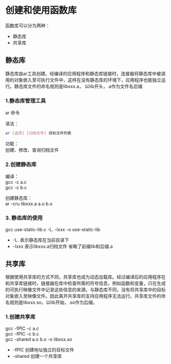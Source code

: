 # 创建和使用函数库

函数库可以分为两种：

* 静态库
* 共享库

## 静态库

静态库由ar工具创建。经编译的应用程序和静态库链接时，连接器将静态库中被调用的对象嵌入至可执行文件中，这样在没有静态库的环境下，应用程序也能独立运行。静态库文件的命名规则是libxxx.a， 以lib开头，.a作为文件名后缀

### 1.静态库管理工具

ar 命令

语法：  
```bash
ar [选项] [归档文件] 目标文件列表
```

功能：  
创建、修改、查询归档文件  

### 2.创建静态库

编译：  
gcc -c a.c  
gcc -c b.c  

创建静态库：  
ar -cru libxxx.a a.o b.o

### 3. 静态库的使用

gcc use-static-lib.c -L. -lxxx -o use-static-lib

* -L. 表示静态库在当前目录下
* -lxxx 表示libxxx.a归档文件 省略了前缀lib和后缀.a

## 共享库

根据使用共享库的方式不同，共享库也成为动态加载库。经过编译后的应用程序在和共享库链接时，链接器在库中检查所需的符号信息，例如函数和变量，只在生成的可执行映像文件中记录这些信息的来源。与静态库不同，没有将共享库中的目标对象嵌入至映像文件。因此离开共享库的支持应用程序无法运行。共享库文件的命名规则是libxxx.so，以lib开始，.so作为后缀。

### 1.创建共享库

gcc -fPIC -c a.c  
gcc -fPIC -c b.c  
gcc -shared a.o b.o -o libxxx.so  

* -fPIC 创建地址独立的目标文件
* -shared 创建一个共享库


